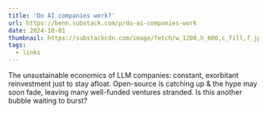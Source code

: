 ```yaml
---
title: 'Do AI companies work?'
url: https://benn.substack.com/p/do-ai-companies-work
date: 2024-10-01
thumbnail: https://substackcdn.com/image/fetch/w_1200,h_600,c_fill,f_jpg,q_auto:good,fl_progressive:steep,g_auto/https%3A%2F%2Fsubstack-post-media.s3.amazonaws.com%2Fpublic%2Fimages%2F2ec1c7ad-3195-4860-a7a7-a800dfeb58b2_1440x808.png
tags:
  - links
---
```


The unsustainable economics of LLM companies: constant, exorbitant reinvestment just to stay afloat. Open-source is catching up & the hype may soon fade, leaving many well-funded ventures stranded. Is this another bubble waiting to burst?
